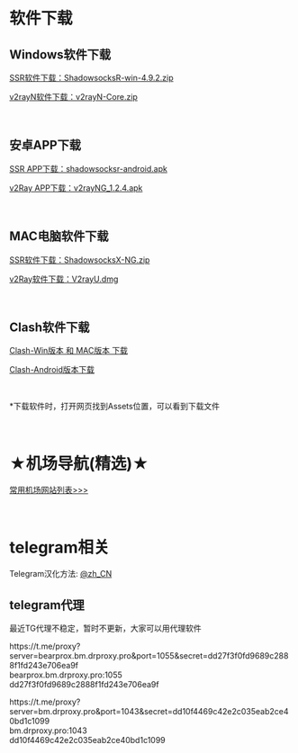 <h1>软件下载</h1>
<h2>Windows软件下载</h2>
<p><a href="https://github.com/shadowsocksrr/shadowsocksr-csharp/releases" target="_blank">SSR软件下载：ShadowsocksR-win-4.9.2.zip</a></p>
<p><a href="https://github.com/2dust/v2rayN/releases" target="_blank">v2rayN软件下载：v2rayN-Core.zip</a></p>
<br>
<h2>安卓APP下载</h2>
<P><a href="https://github.com/shadowsocksrr/shadowsocksr-android/releases" target="_blank">SSR APP下载：shadowsocksr-android.apk</a></P>
<P><a href="https://github.com/2dust/v2rayNG/releases" target="_blank">v2Ray APP下载：v2rayNG_1.2.4.apk</a></P>
<br>
<h2>MAC电脑软件下载</h2>
<P><a href="https://github.com/shadowsocks/ShadowsocksX-NG/releases" target="_blank">SSR软件下载：ShadowsocksX-NG.zip</a></P>
<P><a href="https://github.com/yanue/V2rayU/releases" target="_blank">v2Ray软件下载：V2rayU.dmg</a></P>
<br>
<h2>Clash软件下载</h2>
<P><a href="https://github.com/Fndroid/clash_for_windows_pkg/releases" target="_blank">Clash-Win版本 和 MAC版本 下载</a></P>
<P><a href="https://github.com/Kr328/ClashForAndroid/releases" target="_blank">Clash-Android版本下载</a></P>
<br>
<p>*下载软件时，打开网页找到Assets位置，可以看到下载文件</p>
<br>
<h1>★机场导航(精选)★</h1>
<P><a href="https://github.com/kjfx/kjfx" target="_blank">常用机场网站列表&gt;&gt;&gt;</a></P>
<br>
<h1>telegram相关</h1>
<p>Telegram汉化方法: <a href="https://t.me/zh_CN" target="_blank">@zh_CN</a></p>

<h2>telegram代理</h2>
<P>最近TG代理不稳定，暂时不更新，大家可以用代理软件</P>
<P>
https://t.me/proxy?server=bearprox.bm.drproxy.pro&port=1055&secret=dd27f3f0fd9689c2888f1fd243e706ea9f<br>
bearprox.bm.drproxy.pro:1055<br>
dd27f3f0fd9689c2888f1fd243e706ea9f
</P>

<P>
https://t.me/proxy?server=bm.drproxy.pro&port=1043&secret=dd10f4469c42e2c035eab2ce40bd1c1099<br>
bm.drproxy.pro:1043<br>
dd10f4469c42e2c035eab2ce40bd1c1099
</P>
